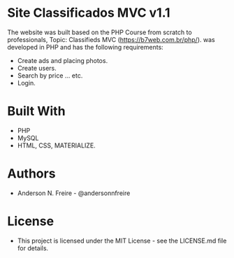 # Site Classificados MVC v1.1
The website was built based on the PHP Course from scratch to professionals, Topic: Classifieds MVC (https://b7web.com.br/php/). 
was developed in PHP and has the following requirements:

- Create ads and placing photos.
- Create users.
- Search by price ... etc.
- Login.
# Built With
- PHP
- MySQL
- HTML, CSS, MATERIALIZE.
# Authors
- Anderson N. Freire - @andersonnfreire

# License
- This project is licensed under the MIT License - see the LICENSE.md file for details.
